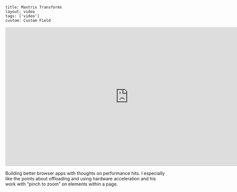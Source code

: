 ```
title: Maxtrix Transforms
layout: video
tags: ['video']
custom: Custom Field
```

<iframe width="776" height="440" src="http://www.youtube.com/embed/lcD9CF0bxyk?feature=player_embedded" frameborder="0" allowfullscreen></iframe>

Building better browser apps with thoughts on performance hits.  I especially like the points about offloading and using hardware acceleration and his work with “pinch to zoom” on elements within a page.